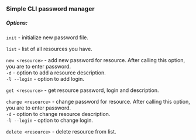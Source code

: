 <h3>Simple CLI password manager</h3>


<h5>Options:</h5>

`init` - initialize new password file. <br>

`list` - list of all resources you have. <br>

`new <resource>` - add new password for resource. 
After calling this option, you are to enter password. <br>
`-d` - option to add a resource description. <br>
`-l --login` - option to add login. <br>

`get <resource>` - get resource password, login and description. <br>

`change <resource>` - change password for resource.
After calling this option, you are to enter password. <br>
`-d` - option to change resource description. <br>
`-l --login` - option to change login. <br>

`delete <resource>` - delete resource from list. <br>


